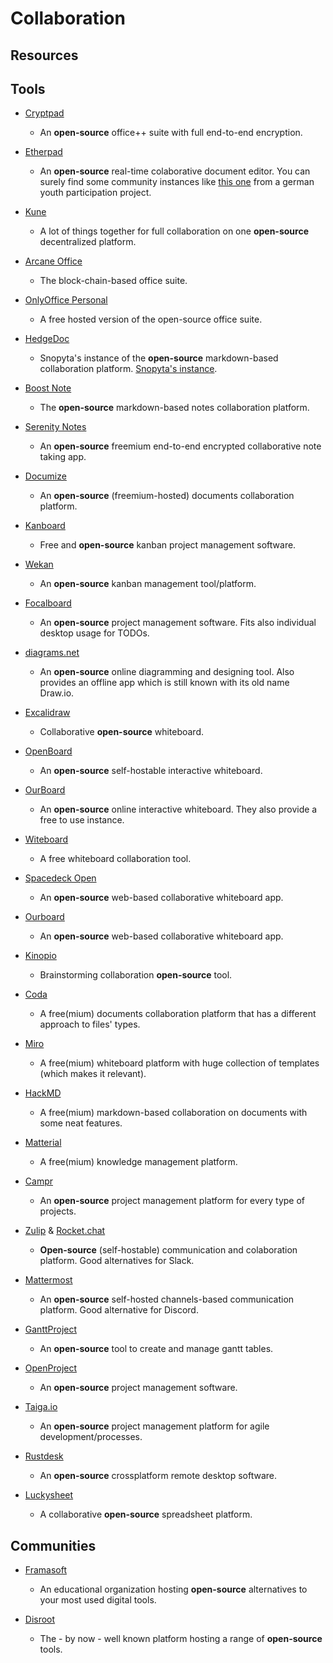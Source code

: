 # Collaboration

## Resources

## Tools

* [Cryptpad](https://cryptpad.fr)
  
   * An **open-source** office++ suite with full end-to-end encryption.

* [Etherpad](https://github.com/ether/etherpad-lite)
  
   * An **open-source** real-time colaborative document editor. You can surely find some community instances like [this one](https://yopad.eu) from a german youth participation project. 

* [Kune](https://kune.cc)
  
   * A lot of things together for full collaboration on one **open-source** decentralized platform.

* [Arcane Office](https://arcaneoffice.com)
  
   * The block-chain-based office suite.

* [OnlyOffice Personal](https://personal.onlyoffice.com)
  
   * A free hosted version of the open-source office suite.

* [HedgeDoc](https://hedgedoc.org/)
  
   * Snopyta's instance of the **open-source** markdown-based collaboration platform. [Snopyta's instance](https://pad.snopyta.org).

* [Boost Note](https://boostnote.io)
  
   * The **open-source** markdown-based notes collaboration platform.

* [Serenity Notes](https://www.serenity.re/en/notes)
  
   * An **open-source** freemium end-to-end encrypted collaborative note taking app.

* [Documize](https://www.documize.com/)
  
   * An **open-source** (freemium-hosted) documents collaboration platform.

* [Kanboard](https://kanboard.org/)
  
   * Free and **open-source** kanban project management software.

* [Wekan](https://github.com/wekan/wekan)
  
   * An **open-source** kanban management tool/platform.

* [Focalboard](https://www.focalboard.com)
  
   * An **open-source** project management software. Fits also individual desktop usage for TODOs.

* [diagrams.net](https://www.diagrams.net)
  
   * An **open-source** online diagramming and designing tool. Also provides an offline app which is still known with its old name Draw.io.

* [Excalidraw](https://excalidraw.com/)
  
   * Collaborative **open-source** whiteboard.

* [OpenBoard](https://github.com/OpenBoard-org/OpenBoard)
  
   * An **open-source** self-hostable interactive whiteboard.

* [OurBoard](https://github.com/raimohanska/ourboard)
  
   * An **open-source** online interactive whiteboard. They also provide a free to use instance.

* [Witeboard](https://witeboard.com)
  
   * A free whiteboard collaboration tool.

* [Spacedeck Open](https://github.com/spacedeck/spacedeck-open)
  
   * An **open-source** web-based collaborative whiteboard app.

* [Ourboard](https://github.com/raimohanska/r-board)
  
   * An **open-source** web-based collaborative whiteboard app.

* [Kinopio](https://kinopio.club)
  
   * Brainstorming collaboration **open-source** tool.

* [Coda](https://coda.io)
  
   * A free(mium) documents collaboration platform that has a different approach to files' types.

* [Miro](https://miro.com)
  
   * A free(mium) whiteboard platform with huge collection of templates (which makes it relevant).

* [HackMD](https://hackmd.io)
  
   * A free(mium) markdown-based collaboration on documents with some neat features.

* [Matterial](https://www.matterial.com)
  
   * A free(mium) knowledge management platform.

* [Campr](https://campr.biz)
  
   * An **open-source** project management platform for every type of projects.

* [Zulip](https://zulip.com) & [Rocket.chat](https://rocket.chat)
  
   * **Open-source** (self-hostable) communication and colaboration platform. Good alternatives for Slack.

* [Mattermost](https://mattermost.org)
  
   * An **open-source** self-hosted channels-based communication platform. Good alternative for Discord.

* [GanttProject](https://github.com/bardsoftware/ganttproject)
  
   * An **open-source** tool to create and manage gantt tables.

* [OpenProject](https://www.openproject.org)
  
   * An **open-source** project management software.

* [Taiga.io](https://www.taiga.io)
  
   - An **open-source** project management platform for agile development/processes.

* [Rustdesk](https://github.com/rustdesk/rustdesk)
  
   * An **open-source** crossplatform remote desktop software.

* [Luckysheet](https://github.com/mengshukeji/Luckysheet)
  
   * A collaborative **open-source** spreadsheet platform.

## Communities

* [Framasoft](https://framasoft.org/en)
  
   * An educational organization hosting **open-source** alternatives to your most used digital tools.

* [Disroot](https://disroot.org)
  
   * The - by now - well known platform hosting a range of **open-source** tools.
